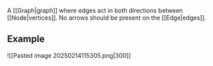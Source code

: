 A [[Graph|graph]] where edges act in both directions between [[Node|vertices]]. No arrows should be present on the [[Edge|edges]].
## Example
![[Pasted image 20250214115305.png|300]]